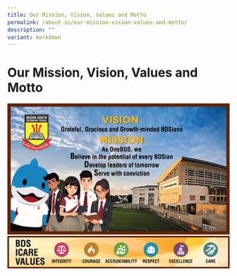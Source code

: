 ```yaml
---
title: Our Mission, Vision, Values and Motto
permalink: /about-us/our-mission-vision-values-and-motto/
description: ""
variant: markdown
---
```

Our Mission, Vision, Values and Motto
=====================================

![](/images/About%20Us/Bedok_South_Secondary_School___Vision_Mission_01.jpg)
![](/images/About%20Us/Proposal_for_Bedok_South_Secondary_School___Values_01.jpg)